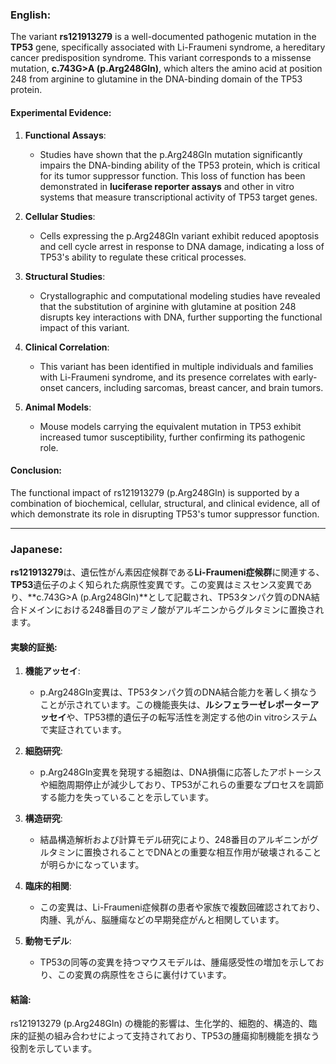 ### English:
The variant **rs121913279** is a well-documented pathogenic mutation in the **TP53** gene, specifically associated with Li-Fraumeni syndrome, a hereditary cancer predisposition syndrome. This variant corresponds to a missense mutation, **c.743G>A (p.Arg248Gln)**, which alters the amino acid at position 248 from arginine to glutamine in the DNA-binding domain of the TP53 protein. 

#### Experimental Evidence:
1. **Functional Assays**:
   - Studies have shown that the p.Arg248Gln mutation significantly impairs the DNA-binding ability of the TP53 protein, which is critical for its tumor suppressor function. This loss of function has been demonstrated in **luciferase reporter assays** and other in vitro systems that measure transcriptional activity of TP53 target genes.

2. **Cellular Studies**:
   - Cells expressing the p.Arg248Gln variant exhibit reduced apoptosis and cell cycle arrest in response to DNA damage, indicating a loss of TP53's ability to regulate these critical processes.

3. **Structural Studies**:
   - Crystallographic and computational modeling studies have revealed that the substitution of arginine with glutamine at position 248 disrupts key interactions with DNA, further supporting the functional impact of this variant.

4. **Clinical Correlation**:
   - This variant has been identified in multiple individuals and families with Li-Fraumeni syndrome, and its presence correlates with early-onset cancers, including sarcomas, breast cancer, and brain tumors.

5. **Animal Models**:
   - Mouse models carrying the equivalent mutation in TP53 exhibit increased tumor susceptibility, further confirming its pathogenic role.

#### Conclusion:
The functional impact of rs121913279 (p.Arg248Gln) is supported by a combination of biochemical, cellular, structural, and clinical evidence, all of which demonstrate its role in disrupting TP53's tumor suppressor function.

---

### Japanese:
**rs121913279**は、遺伝性がん素因症候群である**Li-Fraumeni症候群**に関連する、**TP53**遺伝子のよく知られた病原性変異です。この変異はミスセンス変異であり、**c.743G>A (p.Arg248Gln)**として記載され、TP53タンパク質のDNA結合ドメインにおける248番目のアミノ酸がアルギニンからグルタミンに置換されます。

#### 実験的証拠:
1. **機能アッセイ**:
   - p.Arg248Gln変異は、TP53タンパク質のDNA結合能力を著しく損なうことが示されています。この機能喪失は、**ルシフェラーゼレポーターアッセイ**や、TP53標的遺伝子の転写活性を測定する他のin vitroシステムで実証されています。

2. **細胞研究**:
   - p.Arg248Gln変異を発現する細胞は、DNA損傷に応答したアポトーシスや細胞周期停止が減少しており、TP53がこれらの重要なプロセスを調節する能力を失っていることを示しています。

3. **構造研究**:
   - 結晶構造解析および計算モデル研究により、248番目のアルギニンがグルタミンに置換されることでDNAとの重要な相互作用が破壊されることが明らかになっています。

4. **臨床的相関**:
   - この変異は、Li-Fraumeni症候群の患者や家族で複数回確認されており、肉腫、乳がん、脳腫瘍などの早期発症がんと相関しています。

5. **動物モデル**:
   - TP53の同等の変異を持つマウスモデルは、腫瘍感受性の増加を示しており、この変異の病原性をさらに裏付けています。

#### 結論:
rs121913279 (p.Arg248Gln) の機能的影響は、生化学的、細胞的、構造的、臨床的証拠の組み合わせによって支持されており、TP53の腫瘍抑制機能を損なう役割を示しています。